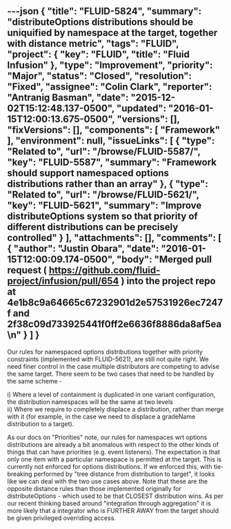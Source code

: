 ---json
{
  "title": "FLUID-5824",
  "summary": "distributeOptions distributions should be uniquified by namespace at the target, together with distance metric",
  "tags": "FLUID",
  "project": {
    "key": "FLUID",
    "title": "Fluid Infusion"
  },
  "type": "Improvement",
  "priority": "Major",
  "status": "Closed",
  "resolution": "Fixed",
  "assignee": "Colin Clark",
  "reporter": "Antranig Basman",
  "date": "2015-12-02T15:12:48.137-0500",
  "updated": "2016-01-15T12:00:13.675-0500",
  "versions": [],
  "fixVersions": [],
  "components": [
    "Framework"
  ],
  "environment": null,
  "issueLinks": [
    {
      "type": "Related to",
      "url": "/browse/FLUID-5587/",
      "key": "FLUID-5587",
      "summary": "Framework should support namespaced options distributions rather than an array"
    },
    {
      "type": "Related to",
      "url": "/browse/FLUID-5621/",
      "key": "FLUID-5621",
      "summary": "Improve distributeOptions system so that priority of different distributions can be precisely controlled"
    }
  ],
  "attachments": [],
  "comments": [
    {
      "author": "Justin Obara",
      "date": "2016-01-15T12:00:09.174-0500",
      "body": "Merged pull request ( <https://github.com/fluid-project/infusion/pull/654> ) into the project repo at 4e1b8c9a64665c67232901d2e57531926ec7247f  and 2f38c09d733925441f0ff2e6636f8886da8af5ea\n"
    }
  ]
}
---
Our rules for namespaced options distributions together with priority constraints (implemented with FLUID-5621), are still not quite right. We need finer control in the case multiple distributors are competing to advise the same target. There seem to be two cases that need to be handled by the same scheme -&#x20;

i) Where a level of containment is duplicated in one variant configuration, the distribution namespaces will be the same at two levels\
ii) Where we require to completely displace a distribution, rather than merge with it (for example, in the case we need to displace a gradeName distribution to a target).

As our docs on "Priorities" note, our rules for namespaces wrt options distributions are already a bit anomalous with respect to the other kinds of things that can have priorities (e.g. event listeners). The expectation is that only one item with a particular namespace is permitted at the target. This is currently not enforced for options distributions. If we enforced this, with tie-breaking performed by "tree distance from distribution to target", it looks like we can deal with the two use cases above. Note that these are the opposite distance rules than those implemented originally for distributeOptions - which used to be that CLOSEST distribution wins. As per our recent thinking based around "integration through aggregation" it is more likely that a integrator who is FURTHER AWAY from the target should be given privileged overriding access.

        